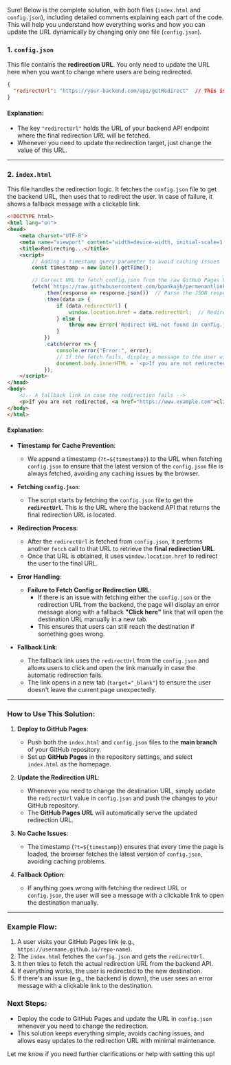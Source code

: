 Sure! Below is the complete solution, with both files (`index.html` and `config.json`), including detailed comments explaining each part of the code. This will help you understand how everything works and how you can update the URL dynamically by changing only one file (`config.json`).

### **1. `config.json`**
This file contains the **redirection URL**. You only need to update the URL here when you want to change where users are being redirected.

```json
{
  "redirectUrl": "https://your-backend.com/api/getRedirect"  // This is the URL where the redirection target is fetched.
}
```

#### **Explanation**:
- The key `"redirectUrl"` holds the URL of your backend API endpoint where the final redirection URL will be fetched.
- Whenever you need to update the redirection target, just change the value of this URL.

---

### **2. `index.html`**
This file handles the redirection logic. It fetches the `config.json` file to get the backend URL, then uses that to redirect the user. In case of failure, it shows a fallback message with a clickable link.

```html
<!DOCTYPE html>
<html lang="en">
<head>
    <meta charset="UTF-8">
    <meta name="viewport" content="width=device-width, initial-scale=1.0">
    <title>Redirecting...</title>
    <script>
        // Adding a timestamp query parameter to avoid caching issues
        const timestamp = new Date().getTime();  

        // Correct URL to fetch config.json from the raw GitHub Pages URL
        fetch(`https://raw.githubusercontent.com/bpankajb/permenantlink/main/config.json?t=${timestamp}`)
            .then(response => response.json())  // Parse the JSON response
            .then(data => {
                if (data.redirectUrl) {
                    window.location.href = data.redirectUrl;  // Redirect to the URL in config.json
                } else {
                    throw new Error('Redirect URL not found in config.json');
                }
            })
            .catch(error => {
                console.error("Error:", error);
                // If the fetch fails, display a message to the user with a fallback link
                document.body.innerHTML = `<p>If you are not redirected, please wait or contact support. Error: ${error.message}</p>`;
            });
    </script>
</head>
<body>
    <!-- A fallback link in case the redirection fails -->
    <p>If you are not redirected, <a href="https://www.example.com">click here</a>.</p>
</body>
</html>

```

#### **Explanation**:
- **Timestamp for Cache Prevention**:
  - We append a timestamp (`?t=${timestamp}`) to the URL when fetching `config.json` to ensure that the latest version of the `config.json` file is always fetched, avoiding any caching issues by the browser.
  
- **Fetching `config.json`**:
  - The script starts by fetching the `config.json` file to get the **`redirectUrl`**. This is the URL where the backend API that returns the final redirection URL is located.

- **Redirection Process**:
  - After the `redirectUrl` is fetched from `config.json`, it performs another `fetch` call to that URL to retrieve the **final redirection URL**.
  - Once that URL is obtained, it uses `window.location.href` to redirect the user to the final URL.

- **Error Handling**:
  - **Failure to Fetch Config or Redirection URL**: 
    - If there is an issue with fetching either the `config.json` or the redirection URL from the backend, the page will display an error message along with a fallback **"Click here"** link that will open the destination URL manually in a new tab.
    - This ensures that users can still reach the destination if something goes wrong.

- **Fallback Link**:
  - The fallback link uses the `redirectUrl` from the `config.json` and allows users to click and open the link manually in case the automatic redirection fails.
  - The link opens in a new tab (`target="_blank"`) to ensure the user doesn't leave the current page unexpectedly.

---

### **How to Use This Solution**:

1. **Deploy to GitHub Pages**:
   - Push both the `index.html` and `config.json` files to the **main branch** of your GitHub repository.
   - Set up **GitHub Pages** in the repository settings, and select `index.html` as the homepage.

2. **Update the Redirection URL**:
   - Whenever you need to change the destination URL, simply update the `redirectUrl` value in `config.json` and push the changes to your GitHub repository.
   - The **GitHub Pages URL** will automatically serve the updated redirection URL.

3. **No Cache Issues**:
   - The timestamp (`?t=${timestamp}`) ensures that every time the page is loaded, the browser fetches the latest version of `config.json`, avoiding caching problems.

4. **Fallback Option**:
   - If anything goes wrong with fetching the redirect URL or `config.json`, the user will see a message with a clickable link to open the destination manually.

---

### **Example Flow**:
1. A user visits your GitHub Pages link (e.g., `https://username.github.io/repo-name`).
2. The `index.html` fetches the `config.json` and gets the `redirectUrl`.
3. It then tries to fetch the actual redirection URL from the backend API.
4. If everything works, the user is redirected to the new destination.
5. If there's an issue (e.g., the backend is down), the user sees an error message with a clickable link to the destination.

### **Next Steps**:
- Deploy the code to GitHub Pages and update the URL in `config.json` whenever you need to change the redirection.
- This solution keeps everything simple, avoids caching issues, and allows easy updates to the redirection URL with minimal maintenance.

Let me know if you need further clarifications or help with setting this up!
